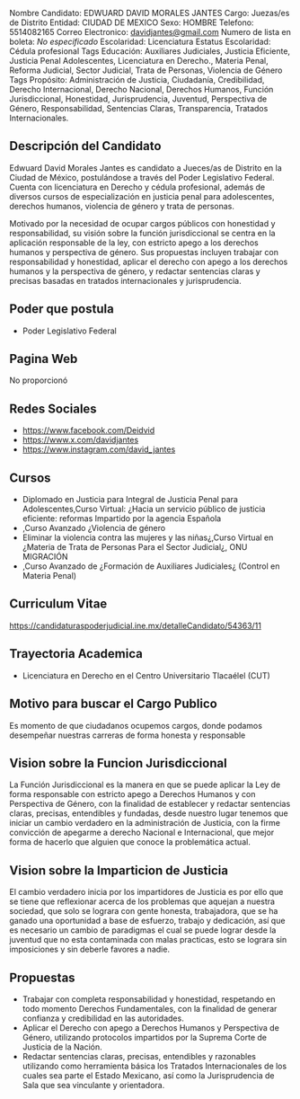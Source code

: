 Nombre Candidato: EDWUARD DAVID MORALES JANTES
Cargo: Juezas/es de Distrito
Entidad: CIUDAD DE MEXICO
Sexo: HOMBRE
Telefono: 5514082165
Correo Electronico: davidjantes@gmail.com
Numero de lista en boleta: *No especificado*
Escolaridad: Licenciatura
Estatus Escolaridad: Cédula profesional
Tags Educación: Auxiliares Judiciales, Justicia Eficiente, Justicia Penal Adolescentes, Licenciatura en Derecho., Materia Penal, Reforma Judicial, Sector Judicial, Trata de Personas, Violencia de Género
Tags Propósito: Administración de Justicia, Ciudadanía, Credibilidad, Derecho Internacional, Derecho Nacional, Derechos Humanos, Función Jurisdiccional, Honestidad, Jurisprudencia, Juventud, Perspectiva de Género, Responsabilidad, Sentencias Claras, Transparencia, Tratados Internacionales.


## Descripción del Candidato 

Edwuard David Morales Jantes es candidato a Jueces/as de Distrito en la Ciudad de México, postulándose a través del Poder Legislativo Federal. Cuenta con licenciatura en Derecho y cédula profesional, además de diversos cursos de especialización en justicia penal para adolescentes, derechos humanos, violencia de género y trata de personas.

Motivado por la necesidad de ocupar cargos públicos con honestidad y responsabilidad, su visión sobre la función jurisdiccional se centra en la aplicación responsable de la ley, con estricto apego a los derechos humanos y perspectiva de género. Sus propuestas incluyen trabajar con responsabilidad y honestidad, aplicar el derecho con apego a los derechos humanos y la perspectiva de género, y redactar sentencias claras y precisas basadas en tratados internacionales y jurisprudencia.


## Poder que postula

- Poder Legislativo Federal


## Pagina Web

No proporcionó


## Redes Sociales

- https://www.facebook.com/Deidvid
- https://www.x.com/davidjantes
- https://www.instagram.com/david_jantes


## Cursos

- Diplomado en Justicia para Integral de Justicia Penal para Adolescentes,Curso Virtual: ¿Hacia un servicio público de justicia eficiente: reformas Impartido por la agencia Española
- ,Curso Avanzado ¿Violencia de género
- Eliminar la violencia contra las mujeres y las niñas¿,Curso Virtual en ¿Materia de Trata de Personas Para el Sector Judicial¿, ONU MIGRACIÓN
- ,Curso Avanzado de ¿Formación de Auxiliares Judiciales¿ (Control en Materia Penal)


## Curriculum Vitae

https://candidaturaspoderjudicial.ine.mx/detalleCandidato/54363/11


## Trayectoria Academica

- Licenciatura en Derecho en el Centro Universitario Tlacaélel (CUT)


## Motivo para buscar el Cargo Publico

Es momento de que ciudadanos ocupemos cargos, donde podamos desempeñar nuestras carreras de forma honesta y responsable


## Vision sobre la Funcion Jurisdiccional

La Función Jurisdiccional es la manera en que se puede aplicar la Ley de forma responsable con estricto apego a Derechos Humanos y con Perspectiva de Género, con la finalidad de establecer y redactar sentencias claras, precisas, entendibles y fundadas, desde nuestro lugar tenemos que iniciar un cambio verdadero en la administración de Justicia, con la firme convicción de apegarme a derecho Nacional e Internacional, que mejor forma de hacerlo que alguien que conoce la problemática actual.


## Vision sobre la Imparticion de Justicia

El cambio verdadero inicia por los impartidores de Justicia es por ello que se tiene que reflexionar acerca de los problemas que aquejan a nuestra sociedad, que solo se lograra con gente honesta, trabajadora, que se ha ganado una oportunidad a base de esfuerzo, trabajo y dedicación, así que es necesario un cambio de paradigmas el cual se puede lograr desde la juventud que no esta contaminada con malas practicas, esto se lograra sin imposiciones y sin deberle favores a nadie.


## Propuestas

- Trabajar con completa responsabilidad y honestidad, respetando en todo momento Derechos Fundamentales, con la finalidad de generar confianza y credibilidad en las autoridades.
- Aplicar el Derecho con apego a Derechos Humanos y Perspectiva de Género, utilizando protocolos impartidos por la Suprema Corte de Justicia de la Nación.
- Redactar sentencias claras, precisas, entendibles y razonables utilizando como herramienta básica los Tratados Internacionales de los cuales sea parte el Estado Mexicano, así como la Jurisprudencia de Sala que sea vinculante y orientadora.

